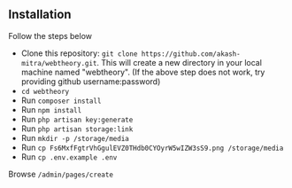 ## Installation

Follow the steps below

- Clone this repository: `git clone https://github.com/akash-mitra/webtheory.git`. This will create a new directory in your local machine named "webtheory". (If the above step does not work, try providing github username:password)
- `cd webtheory`
- Run `composer install`
- Run `npm install`
- Run `php artisan key:generate`
- Run `php artisan storage:link`
- Run `mkdir -p /storage/media`
- Run `cp Fs6MxfFgtrVhGgulEVZ0THdb0CYOyrW5wIZW3sS9.png /storage/media`
- Run `cp .env.example .env`

Browse `/admin/pages/create`